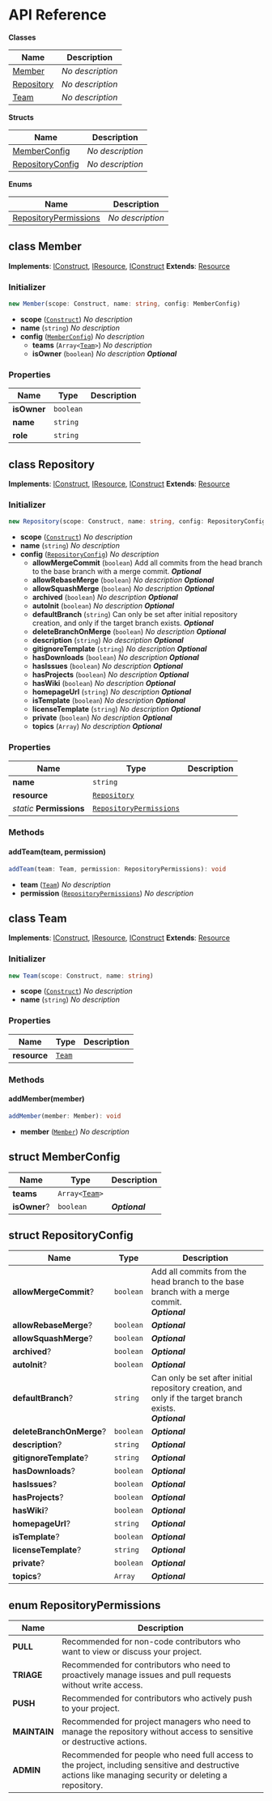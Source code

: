 # API Reference

**Classes**

Name|Description
----|-----------
[Member](#cdktf-github-constructs-member)|*No description*
[Repository](#cdktf-github-constructs-repository)|*No description*
[Team](#cdktf-github-constructs-team)|*No description*


**Structs**

Name|Description
----|-----------
[MemberConfig](#cdktf-github-constructs-memberconfig)|*No description*
[RepositoryConfig](#cdktf-github-constructs-repositoryconfig)|*No description*


**Enums**

Name|Description
----|-----------
[RepositoryPermissions](#cdktf-github-constructs-repositorypermissions)|*No description*



## class Member  <a id="cdktf-github-constructs-member"></a>



__Implements__: [IConstruct](#constructs-iconstruct), [IResource](#cdktf-iresource), [IConstruct](#constructs-iconstruct)
__Extends__: [Resource](#cdktf-resource)

### Initializer




```ts
new Member(scope: Construct, name: string, config: MemberConfig)
```

* **scope** (<code>[Construct](#constructs-construct)</code>)  *No description*
* **name** (<code>string</code>)  *No description*
* **config** (<code>[MemberConfig](#cdktf-github-constructs-memberconfig)</code>)  *No description*
  * **teams** (<code>Array<[Team](#cdktf-github-constructs-team)></code>)  *No description* 
  * **isOwner** (<code>boolean</code>)  *No description* __*Optional*__



### Properties


Name | Type | Description 
-----|------|-------------
**isOwner** | <code>boolean</code> | <span></span>
**name** | <code>string</code> | <span></span>
**role** | <code>string</code> | <span></span>



## class Repository  <a id="cdktf-github-constructs-repository"></a>



__Implements__: [IConstruct](#constructs-iconstruct), [IResource](#cdktf-iresource), [IConstruct](#constructs-iconstruct)
__Extends__: [Resource](#cdktf-resource)

### Initializer




```ts
new Repository(scope: Construct, name: string, config: RepositoryConfig)
```

* **scope** (<code>[Construct](#constructs-construct)</code>)  *No description*
* **name** (<code>string</code>)  *No description*
* **config** (<code>[RepositoryConfig](#cdktf-github-constructs-repositoryconfig)</code>)  *No description*
  * **allowMergeCommit** (<code>boolean</code>)  Add all commits from the head branch to the base branch with a merge commit. __*Optional*__
  * **allowRebaseMerge** (<code>boolean</code>)  *No description* __*Optional*__
  * **allowSquashMerge** (<code>boolean</code>)  *No description* __*Optional*__
  * **archived** (<code>boolean</code>)  *No description* __*Optional*__
  * **autoInit** (<code>boolean</code>)  *No description* __*Optional*__
  * **defaultBranch** (<code>string</code>)  Can only be set after initial repository creation, and only if the target branch exists. __*Optional*__
  * **deleteBranchOnMerge** (<code>boolean</code>)  *No description* __*Optional*__
  * **description** (<code>string</code>)  *No description* __*Optional*__
  * **gitignoreTemplate** (<code>string</code>)  *No description* __*Optional*__
  * **hasDownloads** (<code>boolean</code>)  *No description* __*Optional*__
  * **hasIssues** (<code>boolean</code>)  *No description* __*Optional*__
  * **hasProjects** (<code>boolean</code>)  *No description* __*Optional*__
  * **hasWiki** (<code>boolean</code>)  *No description* __*Optional*__
  * **homepageUrl** (<code>string</code>)  *No description* __*Optional*__
  * **isTemplate** (<code>boolean</code>)  *No description* __*Optional*__
  * **licenseTemplate** (<code>string</code>)  *No description* __*Optional*__
  * **private** (<code>boolean</code>)  *No description* __*Optional*__
  * **topics** (<code>Array<string></code>)  *No description* __*Optional*__



### Properties


Name | Type | Description 
-----|------|-------------
**name** | <code>string</code> | <span></span>
**resource** | <code>[Repository](#cdktf-provider-github-repository)</code> | <span></span>
*static* **Permissions** | <code>[RepositoryPermissions](#cdktf-github-constructs-repositorypermissions)</code> | <span></span>

### Methods


#### addTeam(team, permission) <a id="cdktf-github-constructs-repository-addteam"></a>



```ts
addTeam(team: Team, permission: RepositoryPermissions): void
```

* **team** (<code>[Team](#cdktf-github-constructs-team)</code>)  *No description*
* **permission** (<code>[RepositoryPermissions](#cdktf-github-constructs-repositorypermissions)</code>)  *No description*






## class Team  <a id="cdktf-github-constructs-team"></a>



__Implements__: [IConstruct](#constructs-iconstruct), [IResource](#cdktf-iresource), [IConstruct](#constructs-iconstruct)
__Extends__: [Resource](#cdktf-resource)

### Initializer




```ts
new Team(scope: Construct, name: string)
```

* **scope** (<code>[Construct](#constructs-construct)</code>)  *No description*
* **name** (<code>string</code>)  *No description*



### Properties


Name | Type | Description 
-----|------|-------------
**resource** | <code>[Team](#cdktf-provider-github-team)</code> | <span></span>

### Methods


#### addMember(member) <a id="cdktf-github-constructs-team-addmember"></a>



```ts
addMember(member: Member): void
```

* **member** (<code>[Member](#cdktf-github-constructs-member)</code>)  *No description*






## struct MemberConfig  <a id="cdktf-github-constructs-memberconfig"></a>






Name | Type | Description 
-----|------|-------------
**teams** | <code>Array<[Team](#cdktf-github-constructs-team)></code> | <span></span>
**isOwner**? | <code>boolean</code> | __*Optional*__



## struct RepositoryConfig  <a id="cdktf-github-constructs-repositoryconfig"></a>






Name | Type | Description 
-----|------|-------------
**allowMergeCommit**? | <code>boolean</code> | Add all commits from the head branch to the base branch with a merge commit.<br/>__*Optional*__
**allowRebaseMerge**? | <code>boolean</code> | __*Optional*__
**allowSquashMerge**? | <code>boolean</code> | __*Optional*__
**archived**? | <code>boolean</code> | __*Optional*__
**autoInit**? | <code>boolean</code> | __*Optional*__
**defaultBranch**? | <code>string</code> | Can only be set after initial repository creation, and only if the target branch exists.<br/>__*Optional*__
**deleteBranchOnMerge**? | <code>boolean</code> | __*Optional*__
**description**? | <code>string</code> | __*Optional*__
**gitignoreTemplate**? | <code>string</code> | __*Optional*__
**hasDownloads**? | <code>boolean</code> | __*Optional*__
**hasIssues**? | <code>boolean</code> | __*Optional*__
**hasProjects**? | <code>boolean</code> | __*Optional*__
**hasWiki**? | <code>boolean</code> | __*Optional*__
**homepageUrl**? | <code>string</code> | __*Optional*__
**isTemplate**? | <code>boolean</code> | __*Optional*__
**licenseTemplate**? | <code>string</code> | __*Optional*__
**private**? | <code>boolean</code> | __*Optional*__
**topics**? | <code>Array<string></code> | __*Optional*__



## enum RepositoryPermissions  <a id="cdktf-github-constructs-repositorypermissions"></a>



Name | Description
-----|-----
**PULL** |Recommended for non-code contributors who want to view or discuss your project.
**TRIAGE** |Recommended for contributors who need to proactively manage issues and pull requests without write access.
**PUSH** |Recommended for contributors who actively push to your project.
**MAINTAIN** |Recommended for project managers who need to manage the repository without access to sensitive or destructive actions.
**ADMIN** |Recommended for people who need full access to the project, including sensitive and destructive actions like managing security or deleting a repository.


